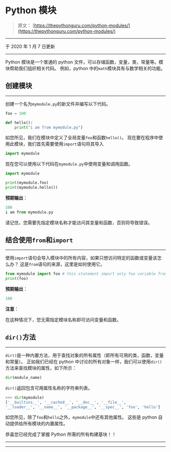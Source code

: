 # Python 模块

> 原文： [https://thepythonguru.com/python-modules/](https://thepythonguru.com/python-modules/)

* * *

于 2020 年 1 月 7 日更新

* * *

Python 模块是一个普通的 python 文件，可以存储函数，变量，类，常量等。模块帮助我们组织相关代码。 例如，python 中的`math`模块具有与数学相关的功能。

## 创建模块

* * *

创建一个名为`mymodule.py`的新文件并编写以下代码。

```py
foo = 100

def hello():
    print("i am from mymodule.py")

```

如您所见，我们在模块中定义了全局变量`foo`和函数`hello()`。 现在要在程序中使用此模块，我们首先需要使用`import`语句将其导入

```py
import mymodule

```

现在您可以使用以下代码在`mymodule.py`中使用变量和调用函数。

```py
import mymodule

print(mymodule.foo)
print(mymodule.hello())

```

**预期输出**：

```py
100
i am from mymodule.py

```

请记住，您需要先指定模块名称才能访问其变量和函数，否则将导致错误。

## 结合使用`from`和`import`

* * *

使用`import`语句会导入模块中的所有内容，如果只想访问特定的函数或变量该怎么办？ 这是`from`语句的来源，这里是如何使用它。

```py
from mymodule import foo # this statement import only foo variable from mymodule
print(foo)

```

**预期输出**：

```py
100

```

**注意**：

在这种情况下，您无需指定模块名称即可访问变量和函数。

## `dir()`方法

* * *

`dir()`是一种内置方法，用于查找对象的所有属性（即所有可用的类，函数，变量和常量）。 正如我们已经在 python 中讨论的所有对象一样，我们可以使用`dir()`方法来查找模块的属性，如下所示：

```py
dir(module_name)

```

`dir()`返回包含可用属性名称的字符串列表。

```py
>>> dir(mymodule)
['__builtins__', '__cached__', '__doc__', '__file__', 
'__loader__', '__name__', '__package__', '__spec__', 'foo', 'hello']

```

如您所见，除了`foo`和`hello`之外，`mymodule`中还有其他属性。 这些是 python 自动提供给所有模块的内置属性。

恭喜您已经完成了掌握 Python 所需的所有构建基块！！

* * *

* * *